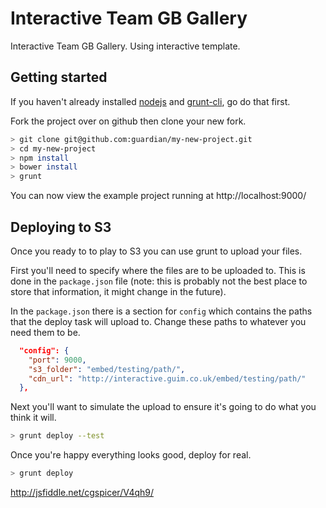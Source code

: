 # Interactive Team GB Gallery

Interactive Team GB Gallery. Using interactive template. 




## Getting started
If you haven't already installed [nodejs](http://nodejs.org/download/)
and [grunt-cli](http://gruntjs.com/getting-started), go do that first.

Fork the project over on github then clone your new fork.

```bash
> git clone git@github.com:guardian/my-new-project.git
> cd my-new-project
> npm install
> bower install
> grunt
```

You can now view the example project running at http://localhost:9000/


## Deploying to S3

Once you ready to to play to S3 you can use grunt to upload your files.

First you'll need to specify where the files are to be uploaded to. This
is done in the `package.json` file (note: this is probably not the best
place to store that information, it might change in the future).

In the `package.json` there is a section for `config` which contains
the paths that the deploy task will upload to. Change these paths to
whatever you need them to be.

```json
  "config": {
    "port": 9000,
    "s3_folder": "embed/testing/path/",
    "cdn_url": "http://interactive.guim.co.uk/embed/testing/path/"
  },
```

Next you'll want to simulate the upload to ensure it's going to do what
you think it will.
```bash
> grunt deploy --test
```

Once you're happy everything looks good, deploy for real.
```bash
> grunt deploy
```

http://jsfiddle.net/cgspicer/V4qh9/

